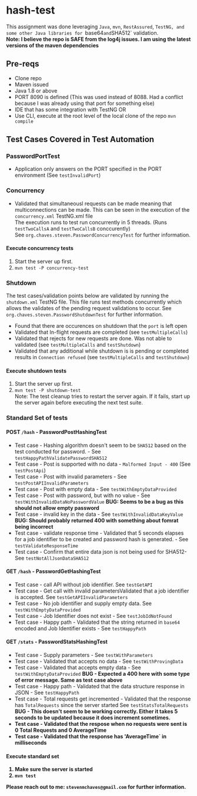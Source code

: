 # hash-test

This assignment was done leveraging `Java`, `mvn`, `RestAssured`, `TestNG, and some other Java libraries for `base64` and `SHA512` validation. <br>
<b>Note: I believe the repo is SAFE from the log4j issues. I am using the latest versions of the maven dependencies</b>

## Pre-reqs
* Clone repo
* Maven issued
* Java 1.8 or above
* PORT 8090 is defined (This was used instead of 8088. Had a conflict because I was already using that port for something else)
* IDE that has some integration with TestNG OR 
* Use CLI, execute at the root level of the local clone of the repo `mvn compile`

## Test Cases Covered in Test Automation

### PasswordPortTest
* Application only answers on the PORT specified in the PORT environment (See `testInvalidPort`)

### Concurrency
* Validated that simultaneousl requests can be made meaning that multiconnections can be made. This can be seen in the execution of the `concurrency.xml` TestNG.xml file <br>
  The execution runs to test run concurrently in 5 threads. (Runs `testTwoCallsA` and `testTwoCallsB` conccurently) <br> See `org.chaves.steven.PasswordConcurrencyTest` for further information. 

#### Execute concurrency tests
1. Start the server up first.
1. `mvn test -P concurrency-test`

### Shutdown
The test cases/validation points below are validated by running the `shutdown.xml` TestNG file. This file runs test methods concurrently which allows the validates of the pending request validations to occur. See  `org.chaves.steven.PasswordShutdownTest` for further information.
* Found that there are occurences on shutdown that the `port` is left open
* Validated that In-flight requests are completed (see `testMultipleCalls`)
* Validated that rejects for new requests are done. Was not able to validated (see `testMultipleCalls` and `testShutdown`)
* Validated that any additional while shutdown is is pending or completed results in `Connection refused` (see `testMultipleCalls` and `testShutdown`)

#### Execute shutdown tests
1. Start the server up first.
1. `mvn test -P shutdown-test`
<br>Note: The test cleanup tries to restart the server again. If it fails, start up the server again before executing the next test suite. 

### Standard Set of tests

#### POST `/hash` - PasswordPostHashingTest
* Test case - Hashing algorithm doesn't seem to be `SHA512` based on the test conducted for password. - See `testHappyPathValidatePasswordSHA512`
* Test case - Post is supported with no data - `Malformed Input - 400` (See `testPostApi`)
* Test case - Post with invalid parameters - See `testPostAPIInvalidParameters`
* Test case - Post with empty data - See `testWithEmptyDataProvided`
* Test case - Post with password, but with no value - See `testWithInvalidDataNoPasswordValue`
    <b>BUG: Seems to be a bug as this should not allow empty password</b>
* Test case - invalid key in the data - See `testWithInvalidDataKeyValue`
    <b>BUG: Should probably returned 400 with something about fomrat being incorrect </b>
* Test case - validate response time - Validated that 5 seconds elapses for a job identifier to be created and password hash is generated. - See `testValidateResponseTime`
* Test case - Confirm that entire data json is not being used for SHA512- See `testNotAllJsonDataSHA512`

#### GET `/hash` - PasswordGetHashingTest
* Test case - call API without job identifier. See `testGetAPI`
* Test case - Get call with invalid parametersValidated that a job identifier is accepted. See `testGetAPIInvalidParameters`
* Test case - No job identifier and supply empty data. See `testWithEmptyDataProvided`
* Test case - Job Identifier does not exist - See `testJobIdNotFound`
* Test case - Happy path - Validated that the string returned in `base64` encoded and Job Identifier exists - See `testHappyPath`

#### GET `/stats` - PasswordStatsHashingTest
* Test case - Supply parameters - See `testWithParameters`
* Test case - Validated that accepts no data - See `testWithProvingData` <br>
* Test case - Validated that accepts empty data - See `testWithEmptyDataProvided`
    <b> BUG - Expected a 400 here with some type of error message. Same as test case above</b>
* Test case - Happy path - Validated that the data structure response in JSON - See `testHappyPath`
* Test case - Total requests get incremented - Validated that the response has `TotalRequests` since the server started See `testStatsTotalRequests`
    <b> BUG - This doesn't seem to be working correctly. Either it takes 5 seconds to be updated because it does increment sometimes.
* Test case - Validated that the respose when no requests were sent is 0 Total Requests and 0 AverageTime
* Test case - Validated that the response has 'AverageTime` in milliseconds

#### Execute standard set
1. Make sure the server is started
1. `mvn test`


Please reach out to me: `stevenmchaves@gmail.com` for further information.
